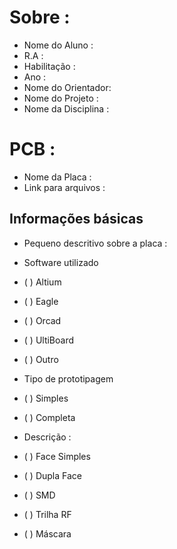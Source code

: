 # Sobre :

- Nome do Aluno : 
- R.A :
- Habilitação : 
- Ano : 
- Nome do Orientador: 
- Nome do Projeto :
- Nome da Disciplina  :

# PCB :

- Nome da Placa :
- Link para arquivos : 

## Informações básicas

- Pequeno descritivo sobre a placa :

- Software utilizado 
 - ( ) Altium
 - ( ) Eagle
 - ( ) Orcad
 - ( ) UltiBoard
 - ( ) Outro

- Tipo de prototipagem
 - ( ) Simples
 - ( ) Completa

- Descrição :
 - ( ) Face Simples
 - ( ) Dupla Face
 - ( ) SMD
 - ( ) Trilha RF
 - ( ) Máscara 


